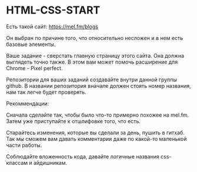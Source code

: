 # HTML-CSS-START

Есть такой сайт: https://mel.fm/blogs

Он выбран по причине того, что относительно несложен и в нем есть базовые элементы.

Ваше задание - сверстать главную страницу этого сайта. Она должна выглядеть точно также. В этом вам может помочь расширение для Chrome - Pixel perfect.

Репозитории для ваших заданий создавайте внутри данной группы github.
В названии репозитория вначале должен стоять номер названия, нам так легче будет проверять.

Рекоммендации:

Сначала сделайте так, чтобы было что-то примерно похожее на mel.fm. Затем уже приступайте к отшлифовке того, что есть.

Старайтесь изменения, которые вы сделали за день, пушить в гитхаб. Так мы сможем вам давать комментарии даже по какой-то маленькой части работы.

Соблюдайте вложенность кода, давайте логичные названия css-классам и айдишникам.
